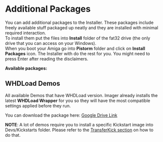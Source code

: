 # Additional Packages

You can add additional packages to the Installer. These packages include freely available stuff packaged up neatly and they are installed with minimal required interaction.<br>
To install them put the files into **Install** folder of the fat32 drive (the only drive that you can access on your Windows).<br>
When you boot your Amiga go into **Pistorm** folder and click on **Install Packages** icon. The Installer with do the rest for you. You might need to press Enter after reading the disclaimers.

**Available packages:**

## WHDLoad Demos

All available Demos that have WHDLoad version. Imager already installs the latest **WHDLoad Wrapper** for you so they will have the most compatible settings applied before they run.<br>

You can download the package here: [Google Drive Link](https://drive.google.com/drive/folders/1hQvmtpAc6XORclGtoqkZl1uGSf0QAr-3)

**NOTE**: A lot of demos require you to install a specific Kickstart image into Devs/Kickstarts folder. Please refer to the [TransferKick section](amigautilities.md#transferkick) on how to do that.
